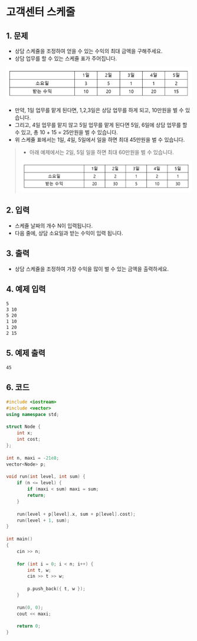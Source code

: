 # 고객센터 스케줄 #

## 1. 문제
- 상담 스케쥴을 조정하여 얻을 수 있는 수익의 최대 금액을 구해주세요.
- 상담 업무를 할 수 있는 스케쥴 표가 주어집니다.

<img src="./Array03.png" alt="Array" style="zoom:61%;" />

- 만약, 1일 업무를 맡게 된다면, 1,2,3일은 상담 업무를 하게 되고, 10만원을 벌 수 있습니다.
- 그리고, 4일 업무를 맡지 않고 5일 업무를 맡게 된다면 5일, 6일에 상담 업무를 할 수 있고, 총 10 + 15 = 25만원을 벌 수 있습니다.
- 위 스케쥴 표에서는 1일, 4일, 5일에서 일을 하면 최대 45만원을 벌 수 있습니다.

> - 아래 예제에서는 2일, 5일 일을 하면 최대 60만원을 벌 수 있습니다.
>
> <img src="./Array04.png" alt="Array" style="zoom:61%;" />

## 2. 입력
- 스케쥴 날짜의 개수 N이 입력됩니다. 
- 다음 줄에, 상담 소요일과 받는 수익이 입력 됩니다. 

## 3. 출력
- 상담 스케쥴을 조정하여 가장 수익을 많이 벌 수 있는 금액을 출력하세요.

## 4. 예제 입력
```
5
3 10
5 20
1 10
1 20
2 15
```

## 5. 예제 출력
```
45
```

## 6. 코드
```c++
#include <iostream>
#include <vector>
using namespace std;

struct Node {
    int x;
    int cost;
};

int n, maxi = -21e8;
vector<Node> p;

void run(int level, int sum) {
    if (n <= level) {
        if (maxi < sum) maxi = sum;
        return;
    }

    run(level + p[level].x, sum + p[level].cost);
    run(level + 1, sum);
}

int main()
{
    cin >> n;

    for (int i = 0; i < n; i++) {
        int t, w;
        cin >> t >> w;

        p.push_back({ t, w });
    }

    run(0, 0);
    cout << maxi;

    return 0;
}
```
